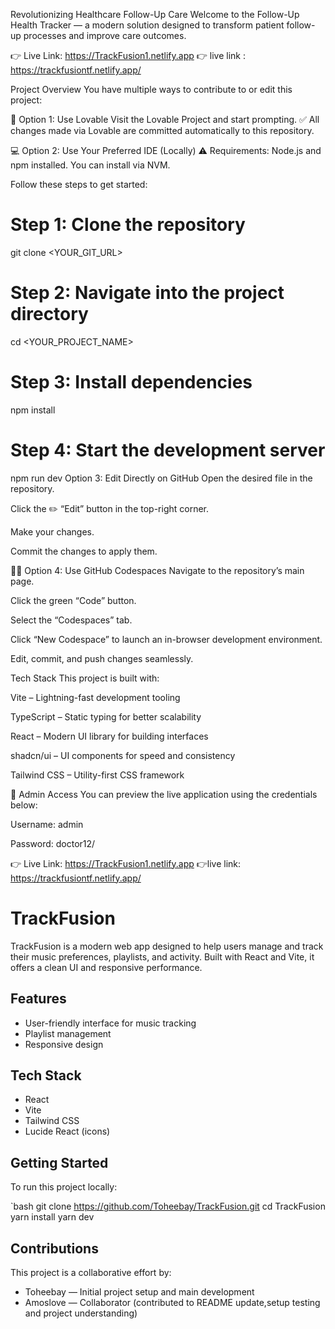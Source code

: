 Revolutionizing Healthcare Follow-Up Care
Welcome to the Follow-Up Health Tracker — a modern solution designed to transform patient follow-up processes and improve care outcomes.

👉 Live Link: https://TrackFusion1.netlify.app
👉 live link : https://trackfusiontf.netlify.app/

Project Overview
You have multiple ways to contribute to or edit this project:

🔧 Option 1: Use Lovable
Visit the Lovable Project and start prompting.
✅ All changes made via Lovable are committed automatically to this repository.

💻 Option 2: Use Your Preferred IDE (Locally)
⚠️ Requirements: Node.js and npm installed. You can install via NVM.

Follow these steps to get started:

# Step 1: Clone the repository

git clone <YOUR_GIT_URL>

# Step 2: Navigate into the project directory

cd <YOUR_PROJECT_NAME>

# Step 3: Install dependencies

npm install

# Step 4: Start the development server

npm run dev
Option 3: Edit Directly on GitHub
Open the desired file in the repository.

Click the ✏️ “Edit” button in the top-right corner.

Make your changes.

Commit the changes to apply them.

🧑‍💻 Option 4: Use GitHub Codespaces
Navigate to the repository’s main page.

Click the green “Code” button.

Select the “Codespaces” tab.

Click “New Codespace” to launch an in-browser development environment.

Edit, commit, and push changes seamlessly.

Tech Stack
This project is built with:

Vite – Lightning-fast development tooling

TypeScript – Static typing for better scalability

React – Modern UI library for building interfaces

shadcn/ui – UI components for speed and consistency

Tailwind CSS – Utility-first CSS framework

🔐 Admin Access
You can preview the live application using the credentials below:

Username: admin

Password: doctor12/

👉 Live Link: https://TrackFusion1.netlify.app
👉live link: https://trackfusiontf.netlify.app/

# TrackFusion

TrackFusion is a modern web app designed to help users manage and track their music preferences, playlists, and activity. Built with React and Vite, it offers a clean UI and responsive performance.

## Features

- User-friendly interface for music tracking
- Playlist management
- Responsive design

## Tech Stack

- React
- Vite
- Tailwind CSS
- Lucide React (icons)

## Getting Started

To run this project locally:

`bash
git clone https://github.com/Toheebay/TrackFusion.git
cd TrackFusion
yarn install
yarn dev

## Contributions

This project is a collaborative effort by:

- Toheebay — Initial project setup and main development
- Amoslove — Collaborator (contributed to README update,setup testing and project understanding)
